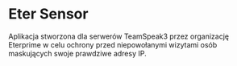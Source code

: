 # Eter Sensor
Aplikacja stworzona dla serwerów TeamSpeak3 przez organizację Eterprime w celu ochrony przed niepowołanymi wizytami osób maskujących swoje prawdziwe adresy IP. 
